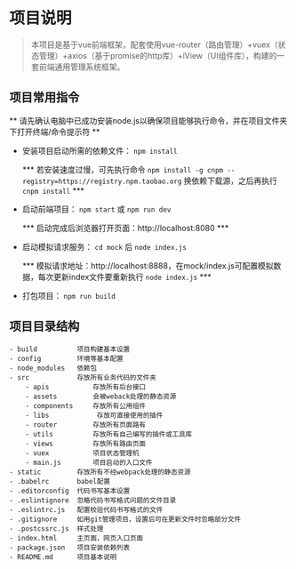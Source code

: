 # 项目说明

> 本项目是基于vue前端框架，配套使用vue-router（路由管理）+vuex（状态管理）+axios（基于promise的http库）+iView（UI组件库），构建的一套前端通用管理系统框架。


## 项目常用指令

** 请先确认电脑中已成功安装node.js以确保项目能够执行命令，并在项目文件夹下打开终端/命令提示符 **

* 安装项目启动所需的依赖文件：  `npm install`  

  *** 若安装速度过慢，可先执行命令 `npm install -g cnpm --registry=https://registry.npm.taobao.org` 换依赖下载源，之后再执行 `cnpm install` ***

* 启动前端项目： `npm start` 或 `npm run dev`

  *** 启动完成后浏览器打开页面：http://localhost:8080 ***

* 启动模拟请求服务： `cd mock` 后 `node index.js`

  *** 模拟请求地址：http://localhost:8888，在mock/index.js可配置模拟数据，每次更新index文件要重新执行 `node index.js` ***

* 打包项目： `npm run build`


## 项目目录结构
```
- build          项目构建基本设置
- config         环境等基本配置
- node_modules   依赖包
- src            存放所有业务代码的文件夹
    - apis           存放所有后台接口
    - assets         会被weback处理的静态资源
    - components     存放所有公用组件
    - libs            存放可直接使用的插件
    - router         存放所有页面路有
    - utils          存放所有自己编写的插件或工具库
    - views          存放所有路由页面
    - vuex           项目状态管理机
    - main.js        项目启动的入口文件 
- static         存放所有不经webpack处理的静态资源
- .babelrc       babel配置
- .editorconfig  代码书写基本设置
- .eslintignore  忽略代码书写格式问题的文件目录
- .eslintrc.js   配置校验代码书写格式的文件
- .gitignore     如用git管理项目，设置后可在更新文件时忽略部分文件
- .postcssrc.js  样式处理
- index.html     主页面，网页入口页面
- package.json   项目安装依赖列表
- README.md      项目基本说明
```
